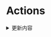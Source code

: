# Actions


<details> 
    <summary>更新内容</summary>

- [QiuChenlyOpenSource/QQFlacMusicDownloader](https://github.com/QiuChenlyOpenSource/QQFlacMusicDownloader) (Updated: 13d59da87c56e4b31690e020e282462cae5a2e8a)

</details>
